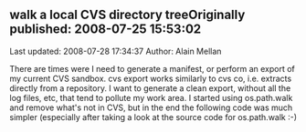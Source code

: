 ## walk a local CVS directory treeOriginally published: 2008-07-25 15:53:02 
Last updated: 2008-07-28 17:34:37 
Author: Alain Mellan 
 
There are times were I need to generate a manifest, or perform an export of my current CVS sandbox. cvs export works similarly to cvs co, i.e. extracts directly from a repository. I want to generate a clean export, without all the log files, etc, that tend to pollute my work area. I started using os.path.walk and remove what's not in CVS, but in the end the following code was much simpler (especially after taking a look at the source code for os.path.walk :-)